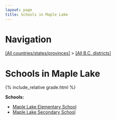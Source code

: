 ```yaml
---
layout: page
title: Schools in Maple Lake
---
```

# Navigation

[[All countries/states/provinces]](../..) > [[All B.C. districts]](..)

# Schools in Maple Lake

{% include_relative grade.html %}

**Schools:**

- [Maple Lake Elementary School](Maple_Lake_Elementary_School.md)
- [Maple Lake Secondary School](Maple_Lake_Secondary_School.md)
